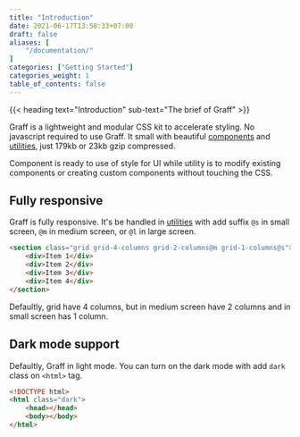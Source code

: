 ```yaml
---
title: "Introduction"
date: 2021-06-17T13:58:33+07:00
draft: false
aliases: [
    "/documentation/"
]
categories: ["Getting Started"]
categories_weight: 1
table_of_contents: false
---
```


{{< heading text="Introduction" sub-text="The brief of Graff" >}}

Graff is a lightweight and modular CSS kit to accelerate styling. No javascript required to use Graff. It small with beautiful [components](/documentation/components) and [utilities](/documentation/utilities), just 179kb or 23kb gzip compressed.

Component is ready to use of style for UI while utility is to modify existing components or creating custom components without touching the CSS.

## Fully responsive

Graff is fully responsive. It's be handled in [utilities](/documentation/utilities) with add suffix `@s` in small screen, `@m` in medium screen, or `@l` in large screen.

``` html
<section class="grid grid-4-columns grid-2-columns@m grid-1-columns@s">
    <div>Item 1</div>
    <div>Item 2</div>
    <div>Item 3</div>
    <div>Item 4</div>
</section>
```

Defaultly, grid have 4 columns, but in medium screen have 2 columns and in small screen has 1 column.

## Dark mode support

Defaultly, Graff in light mode. You can turn on the dark mode with add `dark` class on `<html>` tag.

``` html
<!DOCTYPE html>
<html class="dark">
    <head></head>
    <body></body>
</html>
```
